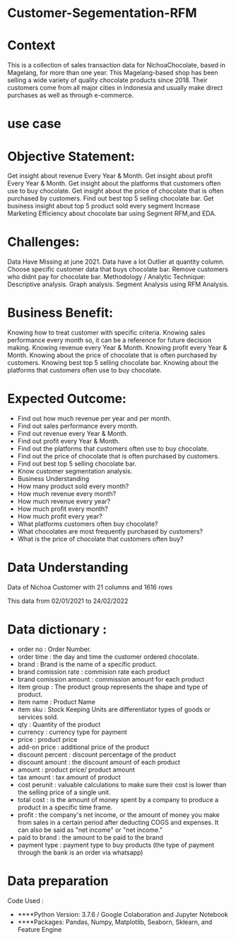 # Customer-Segementation-RFM
# Context
This is a collection of sales transaction data for NichoaChocolate, based in Magelang, for more than one year. This Magelang-based shop has been selling a wide variety of quality chocolate products since 2018. Their customers come from all major cities in Indonesia and usually make direct purchases as well as through e-commerce.
# use case

# Objective Statement:
Get insight about revenue Every Year & Month.
Get insight about profit Every Year & Month.
Get insight about the platforms that customers often use to buy chocolate.
Get insight about the price of chocolate that is often purchased by customers.
Find out best top 5 selling chocolate bar.
Get business insight about top 5 product sold every segment
Increase Marketing Efficiency about chocolate bar using Segment RFM,and EDA.

# Challenges:
Data Have Missing at june 2021.
Data have a lot Outlier at quantity column.
Choose specific customer data that buys chocolate bar.
Remove customers who didnt pay for chocolate bar.
Methodology / Analytic Technique:
Descriptive analysis.
Graph analysis.
Segment Analysis using RFM Analysis.

# Business Benefit:
Knowing how to treat customer with specific criteria.
Knowing sales performance every month so, it can be a reference for future decision making.
Knowing revenue every Year & Month.
Knowing profit every Year & Month.
Knowing about the price of chocolate that is often purchased by customers.
Knowing best top 5 selling chocolate bar.
Knowing about the platforms that customers often use to buy chocolate.

# Expected Outcome:
- Find out how much revenue per year and per month.
- Find out sales performance every month.
- Find out revenue every Year & Month.
- Find out profit every Year & Month.
- Find out the platforms that customers often use to buy chocolate.
- Find out the price of chocolate that is often purchased by customers.
- Find out best top 5 selling chocolate bar.
- Know customer segmentation analysis.
- Business Understanding
- How many product sold every month?
- How much revenue every month?
- How much revenue every year?
- How much profit every month?
- How much profit every year?
- What platforms customers often buy chocolate?
- What chocolates are most frequently purchased by customers?
- What is the price of chocolate that customers often buy?

# Data Understanding
Data of Nichoa Customer with 21 columns and 1616 rows

This data from 02/01/2021 to 24/02/2022

# Data dictionary :
- order no : Order Number.
- order time : the day and time the customer ordered chocolate.
- brand : Brand is the name of a specific product.
- brand comission rate : commision rate each product
- brand comission amount : commission amount for each product
- item group : The product group represents the shape and type of product.
- item name : Product Name
- item sku : Stock Keeping Units are differentiator types of goods or services sold.
- qty : Quantity of the product
- currency : currency type for payment
- price : product price
- add-on price : additional price of the product
- discount percent : discount percentage of the product
- discount amount : the discount amount of each product
- amount : product price/ product amount
- tax amount : tax amount of product
- cost perunit : valuable calculations to make sure their cost is lower than the selling price of a single unit.
- total cost : is the amount of money spent by a company to produce a product in a specific time frame.
- profit : the company's net income, or the amount of money you make from sales in a certain period after deducting COGS and expenses. It can also be said as "net income" or "net income."
- paid to brand : the amount to be paid to the brand
- payment type : payment type to buy products (the type of payment through the bank is an order via whatsapp)

# Data preparation
Code Used :
- ****Python Version: 3.7.6 / Google Colaboration and Jupyter Notebook
- ****Packages: Pandas, Numpy, Matplotlib, Seaborn, Sklearn, and Feature Engine
